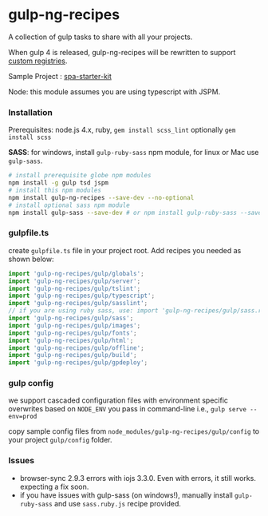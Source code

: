 # gulp-ng-recipes

A collection of gulp tasks to share with all your projects.

When gulp 4 is released, gulp-ng-recipes will be rewritten to support [custom registries](https://github.com/phated/undertaker#custom-registries).

Sample Project : [spa-starter-kit](https://github.com/xmlking/spa-starter-kit)

Node: this module assumes you are using typescript with JSPM.



### Installation 
Prerequisites: node.js 4.x, ruby, `gem install scss_lint` optionally `gem install scss`

**SASS**: for windows, install `gulp-ruby-sass` npm module, for linux or Mac use `gulp-sass`.

  ```bash
  # install prerequisite globe npm modules 
  npm install -g gulp tsd jspm
  # install this npm modules 
  npm install gulp-ng-recipes --save-dev --no-optional
  # install optional sass npm module
  npm install gulp-sass --save-dev # or npm install gulp-ruby-sass --save-dev
  ```

### gulpfile.ts

create `gulpfile.ts` file in your project root. 
Add recipes you needed as shown below: 

```js
import 'gulp-ng-recipes/gulp/globals';
import 'gulp-ng-recipes/gulp/server';
import 'gulp-ng-recipes/gulp/tslint';
import 'gulp-ng-recipes/gulp/typescript';
import 'gulp-ng-recipes/gulp/sasslint';
// if you are using ruby sass, use: import 'gulp-ng-recipes/gulp/sass.ruby';
import 'gulp-ng-recipes/gulp/sass';
import 'gulp-ng-recipes/gulp/images';
import 'gulp-ng-recipes/gulp/fonts';
import 'gulp-ng-recipes/gulp/html';
import 'gulp-ng-recipes/gulp/offline';
import 'gulp-ng-recipes/gulp/build';
import 'gulp-ng-recipes/gulp/gpdeploy';
```

### gulp config
we support cascaded configuration files with environment specific overwrites based on `NODE_ENV` you pass in command-line i.e., `gulp serve --env=prod`

copy sample config files from `node_modules/gulp-ng-recipes/gulp/config` to your project `gulp/config` folder.
 
 
###  Issues 
* browser-sync  2.9.3 errors with iojs 3.3.0. Even with errors, it still works. expecting a fix soon. 
* if you have issues with gulp-sass (on windows!), manually install `gulp-ruby-sass` and use `sass.ruby.js` recipe provided.  

